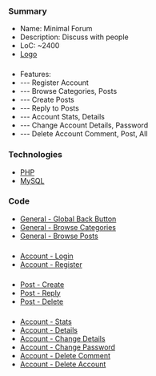 ### Summary
- Name: Minimal Forum
- Description: Discuss with people
- LoC: ~2400
- [Logo](https://github.com/Sinc0/PhpMinimalForum/blob/master/public/icon.png)
###
- Features:
- \--- Register Account
- \--- Browse Categories, Posts
- \--- Create Posts
- \--- Reply to Posts
- \--- Account Stats, Details
- \--- Change Account Details, Password
- \--- Delete Account Comment, Post, All

### Technologies
- [PHP](https://www.php.net/)
- [MySQL](https://www.mysql.com/)

### Code
- [General - Global Back Button](https://github.com/Sinc0/PhpMinimalForum/blob/master/include-backbutton.php#L1-L5)
- [General - Browse Categories](https://github.com/Sinc0/PhpMinimalForum/blob/master/categories.php#L18-L29)
- [General - Browse Posts](https://github.com/Sinc0/PhpMinimalForum/blob/master/posts.php#L20-L31)
###
- [Account - Login](https://github.com/Sinc0/PhpMinimalForum/blob/master/index.php#L26-L79)
- [Account - Register](https://github.com/Sinc0/PhpMinimalForum/blob/master/index.php#L81-L114)
###
- [Post - Create](https://github.com/Sinc0/PhpMinimalForum/blob/master/category.php#L36-L71)
- [Post - Reply](https://github.com/Sinc0/PhpMinimalForum/blob/master/post.php#L58-L97)
- [Post - Delete](https://github.com/Sinc0/PhpMinimalForum/blob/master/account.php#L128-L149)
###
- [Account - Stats](https://github.com/Sinc0/PhpMinimalForum/blob/master/account.php#L351-L356)
- [Account - Details](https://github.com/Sinc0/PhpMinimalForum/blob/master/account.php#L358-L368)
- [Account - Change Details](https://github.com/Sinc0/PhpMinimalForum/blob/master/account.php#L50-L83)
- [Account - Change Password](https://github.com/Sinc0/PhpMinimalForum/blob/master/account.php#L85-L126)
- [Account - Delete Comment](https://github.com/Sinc0/PhpMinimalForum/blob/master/account.php#L151-L171)
- [Account - Delete Account](https://github.com/Sinc0/PhpMinimalForum/blob/master/account.php#L173-L310)